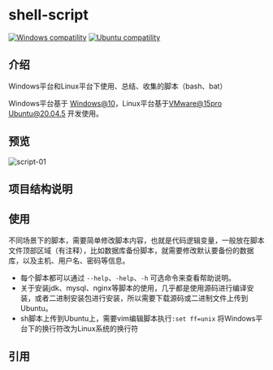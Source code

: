 # shell-script

<p>
  <a href="https://www.microsoft.com/zh-cn"><img src="https://img.shields.io/badge/Windows-%3E=10-green.svg" alt="Windows compatility"></a>
  <a href="https://ubuntu.com/download/server"><img src="https://img.shields.io/badge/Ubuntu-%3E=20.04.5-blue.svg" alt="Ubuntu compatility"></a>
</p>

## 介绍

Windows平台和Linux平台下使用、总结、收集的脚本（bash、bat）

Windows平台基于 [Windows@10](https://www.microsoft.com/zh-cn)，Linux平台基于[VMware@15pro](https://www.vmware.com/cn.html) [Ubuntu@20.04.5](https://ubuntu.com/download/server) 开发使用。

## 预览

![script-01](https://github.com/yushuishu/shell-script/assets/50919172/9b129ee5-be4f-4a00-b423-6fdff7fec507)


## 项目结构说明

## 使用

不同场景下的脚本，需要简单修改脚本内容，也就是代码逻辑变量，一般放在脚本文件顶部区域（有注释），比如数据库备份脚本，就需要修改默认要备份的数据库，以及主机、用户名、密码等信息。

- 每个脚本都可以通过 `--help`、`-help`、`-h` 可选命令来查看帮助说明。
- 关于安装jdk、mysql、nginx等脚本的使用，几乎都是使用源码进行编译安装，或者二进制安装包进行安装，所以需要下载源码或二进制文件上传到Ubuntu。
- sh脚本上传到Ubuntu上，需要vim编辑脚本执行`:set ff=unix` 将Windows平台下的换行符改为Linux系统的换行符

## 引用
